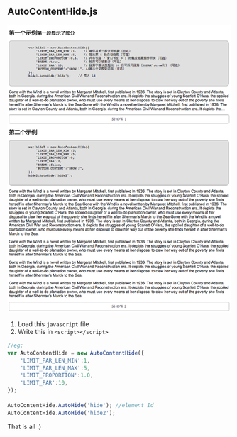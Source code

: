 ## AutoContentHide.js


![示例](./example.png)

1. Load this `javascript` file
2. Write this in `<script></script>`

```javascript
//eg:
var AutoContentHide = new AutoContentHide({
    'LIMIT_PAR_LEN_MIN':1,
    'LIMIT_PAR_LEN_MAX':5,
    'LIMIT_PROPORTION':1.0,
    'LIMIT_PAR':10,
});

AutoContentHide.AutoHide('hide'); //element Id
AutoContentHide.AutoHide('hide2');
```

That is all
:)
